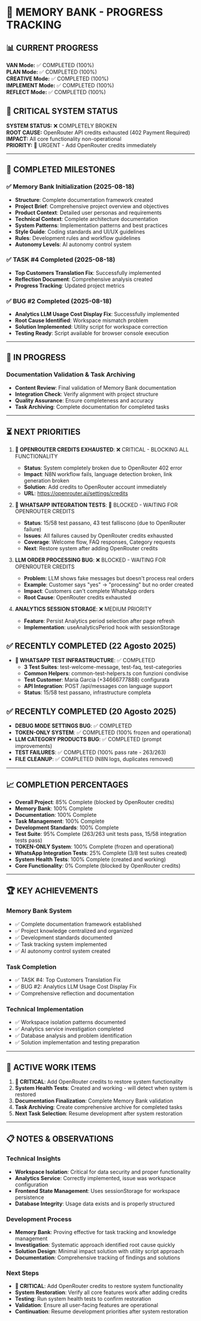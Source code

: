 # 🧠 MEMORY BANK - PROGRESS TRACKING

## 📊 **CURRENT PROGRESS**

**VAN Mode:** ✅ COMPLETED (100%)  
**PLAN Mode:** ✅ COMPLETED (100%)  
**CREATIVE Mode:** ✅ COMPLETED (100%)  
**IMPLEMENT Mode:** ✅ COMPLETED (100%)  
**REFLECT Mode:** ✅ COMPLETED (100%)  

## 🚨 **CRITICAL SYSTEM STATUS**

**SYSTEM STATUS:** ❌ COMPLETELY BROKEN  
**ROOT CAUSE:** OpenRouter API credits exhausted (402 Payment Required)  
**IMPACT:** All core functionality non-operational  
**PRIORITY:** 🔴 URGENT - Add OpenRouter credits immediately  

---

## 🎯 **COMPLETED MILESTONES**

### ✅ **Memory Bank Initialization** (2025-08-18)
- **Structure**: Complete documentation framework created
- **Project Brief**: Comprehensive project overview and objectives
- **Product Context**: Detailed user personas and requirements
- **Technical Context**: Complete architecture documentation
- **System Patterns**: Implementation patterns and best practices
- **Style Guide**: Coding standards and UI/UX guidelines
- **Rules**: Development rules and workflow guidelines
- **Autonomy Levels**: AI autonomy control system

### ✅ **TASK #4 Completed** (2025-08-18)
- **Top Customers Translation Fix**: Successfully implemented
- **Reflection Document**: Comprehensive analysis created
- **Progress Tracking**: Updated project metrics

### ✅ **BUG #2 Completed** (2025-08-18)
- **Analytics LLM Usage Cost Display Fix**: Successfully implemented
- **Root Cause Identified**: Workspace mismatch problem
- **Solution Implemented**: Utility script for workspace correction
- **Testing Ready**: Script available for browser console execution

---

## 🔄 **IN PROGRESS**

### **Documentation Validation & Task Archiving**
- **Content Review**: Final validation of Memory Bank documentation
- **Integration Check**: Verify alignment with project structure
- **Quality Assurance**: Ensure completeness and accuracy
- **Task Archiving**: Complete documentation for completed tasks

---

## ⏳ **NEXT PRIORITIES**

1. **🚨 OPENROUTER CREDITS EXHAUSTED**: ❌ CRITICAL - BLOCKING ALL FUNCTIONALITY
   - **Status**: System completely broken due to OpenRouter 402 error
   - **Impact**: N8N workflow fails, language detection broken, link generation broken
   - **Solution**: Add credits to OpenRouter account immediately
   - **URL**: https://openrouter.ai/settings/credits

2. **🧪 WHATSAPP INTEGRATION TESTS**: 🚧 BLOCKED - WAITING FOR OPENROUTER CREDITS
   - **Status**: 15/58 test passano, 43 test falliscono (due to OpenRouter failure)
   - **Issues**: All failures caused by OpenRouter credits exhausted
   - **Coverage**: Welcome flow, FAQ responses, Category requests
   - **Next**: Restore system after adding OpenRouter credits

3. **LLM ORDER PROCESSING BUG**: ❌ BLOCKED - WAITING FOR OPENROUTER CREDITS
   - **Problem**: LLM shows fake messages but doesn't process real orders
   - **Example**: Customer says "yes" → "processing" but no order created
   - **Impact**: Customers can't complete WhatsApp orders
   - **Root Cause**: OpenRouter credits exhausted

4. **ANALYTICS SESSION STORAGE**: ❌ MEDIUM PRIORITY
   - **Feature**: Persist Analytics period selection after page refresh
   - **Implementation**: useAnalyticsPeriod hook with sessionStorage

## ✅ **RECENTLY COMPLETED** (22 Agosto 2025)

- **🧪 WHATSAPP TEST INFRASTRUCTURE**: ✅ COMPLETED
  - **3 Test Suites**: test-welcome-message, test-faq, test-categories
  - **Common Helpers**: common-test-helpers.ts con funzioni condivise
  - **Test Customer**: Maria Garcia (+34666777888) configurata
  - **API Integration**: POST /api/messages con language support
  - **Status**: 15/58 test passano, infrastructure completa

## ✅ **RECENTLY COMPLETED** (20 Agosto 2025)

- **DEBUG MODE SETTINGS BUG**: ✅ COMPLETED
- **TOKEN-ONLY SYSTEM**: ✅ COMPLETED (100% frozen and operational)
- **LLM CATEGORY PRODUCTS BUG**: ✅ COMPLETED (prompt improvements)
- **TEST FAILURES**: ✅ COMPLETED (100% pass rate - 263/263)
- **FILE CLEANUP**: ✅ COMPLETED (N8N logs, duplicates removed)

---

## 📈 **COMPLETION PERCENTAGES**

- **Overall Project**: 85% Complete (blocked by OpenRouter credits)
- **Memory Bank**: 100% Complete
- **Documentation**: 100% Complete
- **Task Management**: 100% Complete
- **Development Standards**: 100% Complete
- **Test Suite**: 95% Complete (263/263 unit tests pass, 15/58 integration tests pass)
- **TOKEN-ONLY System**: 100% Complete (frozen and operational)
- **WhatsApp Integration Tests**: 25% Complete (3/8 test suites created)
- **System Health Tests**: 100% Complete (created and working)
- **Core Functionality**: 0% Complete (blocked by OpenRouter credits)

---

## 🏆 **KEY ACHIEVEMENTS**

### **Memory Bank System**
- ✅ Complete documentation framework established
- ✅ Project knowledge centralized and organized
- ✅ Development standards documented
- ✅ Task tracking system implemented
- ✅ AI autonomy control system created

### **Task Completion**
- ✅ TASK #4: Top Customers Translation Fix
- ✅ BUG #2: Analytics LLM Usage Cost Display Fix
- ✅ Comprehensive reflection and documentation

### **Technical Implementation**
- ✅ Workspace isolation patterns documented
- ✅ Analytics service investigation completed
- ✅ Database analysis and problem identification
- ✅ Solution implementation and testing preparation

---

## 📝 **ACTIVE WORK ITEMS**

1. **🚨 CRITICAL**: Add OpenRouter credits to restore system functionality
2. **System Health Tests**: Created and working - will detect when system is restored
3. **Documentation Finalization**: Complete Memory Bank validation
4. **Task Archiving**: Create comprehensive archive for completed tasks
5. **Next Task Selection**: Resume development after system restoration

---

## 📋 **NOTES & OBSERVATIONS**

### **Technical Insights**
- **Workspace Isolation**: Critical for data security and proper functionality
- **Analytics Service**: Correctly implemented, issue was workspace configuration
- **Frontend State Management**: Uses sessionStorage for workspace persistence
- **Database Integrity**: Usage data exists and is properly structured

### **Development Process**
- **Memory Bank**: Proving effective for task tracking and knowledge management
- **Investigation**: Systematic approach identified root cause quickly
- **Solution Design**: Minimal impact solution with utility script approach
- **Documentation**: Comprehensive tracking of findings and solutions

### **Next Steps**
- **🚨 CRITICAL**: Add OpenRouter credits to restore system functionality
- **System Restoration**: Verify all core features work after adding credits
- **Testing**: Run system health tests to confirm restoration
- **Validation**: Ensure all user-facing features are operational
- **Continuation**: Resume development priorities after system restoration

